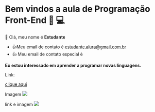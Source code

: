 # Bem vindos a aula de Programação Front-End 👩 💻 
👋 Olá, meu nome é **Estudante**
- :+1:Meu email de contato é estudante.alura@gmail.com.br
- :+1: Meu email de contato especial é

**Eu estou interessado em aprender a programar novas linguagens.**

Link:

[clique aqui](https://classroom.google.com/u/0/c/NTMyOTU3NDkwMzMw)

Imagem
![](https://img.shields.io/badge/Gmail-D14836?style=for-the-badge&logo=gmail&logoColor=white)

link e imagem
[![](https://img.shields.io/badge/Gmail-D14836?style=for-the-badge&logo=gmail&logoColor=white)](francielle.pastori@gmail.com)
